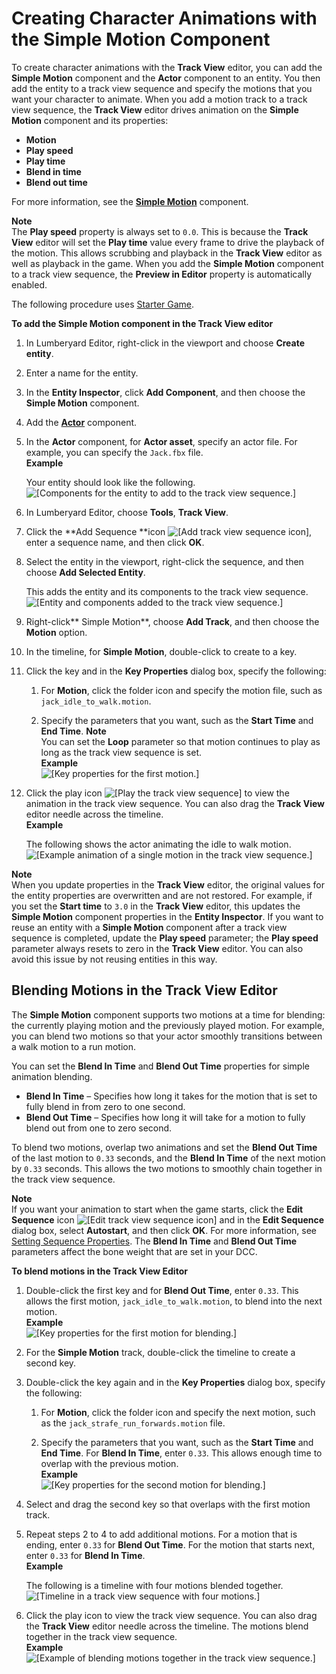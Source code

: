 # Creating Character Animations with the Simple Motion Component<a name="create-cinematics-with-simple-motion-animations-in-track-view-editor"></a>

To create character animations with the **Track View** editor, you can add the **Simple Motion** component and the **Actor** component to an entity\. You then add the entity to a track view sequence and specify the motions that you want your character to animate\. When you add a motion track to a track view sequence, the **Track View** editor drives animation on the **Simple Motion** component and its properties: 
+ **Motion**
+ **Play speed**
+ **Play time**
+ **Blend in time**
+ **Blend out time**

For more information, see the **[Simple Motion](component-simple-motion.md)** component\.

**Note**  
The **Play speed** property is always set to `0.0`\. This is because the **Track View** editor will set the **Play time** value every frame to drive the playback of the motion\. This allows scrubbing and playback in the **Track View** editor as well as playback in the game\.
When you add the **Simple Motion** component to a track view sequence, the **Preview in Editor** property is automatically enabled\.

The following procedure uses [Starter Game](sample-level-starter-game.md)\.

**To add the Simple Motion component in the Track View editor**

1. In Lumberyard Editor, right\-click in the viewport and choose **Create entity**\. 

1. Enter a name for the entity\.

1. In the **Entity Inspector**, click **Add Component**, and then choose the **Simple Motion** component\.

1. Add the **[Actor](component-actor.md)** component\.

1. In the **Actor** component, for **Actor asset**, specify an actor file\. For example, you can specify the `Jack.fbx` file\.   
**Example**  

   Your entity should look like the following\.   
![\[Components for the entity to add to the track view sequence.\]](http://docs.aws.amazon.com/lumberyard/latest/userguide/images/cinematics-track-view-simple-motion-component-1.PNG)

1. In Lumberyard Editor, choose **Tools**, **Track View**\. 

1. Click the **Add Sequence **icon ![\[Add track view sequence icon\]](http://docs.aws.amazon.com/lumberyard/latest/userguide/images/cinematics-track-view-simple-motion-component-2.png), enter a sequence name, and then click **OK**\.

1. Select the entity in the viewport, right\-click the sequence, and then choose **Add Selected Entity**\.

   This adds the entity and its components to the track view sequence\.  
![\[Entity and components added to the track view sequence.\]](http://docs.aws.amazon.com/lumberyard/latest/userguide/images/cinematics-track-view-simple-motion-component-3.png)

1. Right\-click** Simple Motion**, choose **Add Track**, and then choose the **Motion** option\.

1. In the timeline, for **Simple Motion**, double\-click to create to a key\.

1. Click the key and in the **Key Properties** dialog box, specify the following:

   1. For **Motion**, click the folder icon and specify the motion file, such as `jack_idle_to_walk.motion`\.

   1. Specify the parameters that you want, such as the **Start Time** and **End Time**\.
**Note**  
You can set the **Loop** parameter so that motion continues to play as long as the track view sequence is set\.  
**Example**    
![\[Key properties for the first motion.\]](http://docs.aws.amazon.com/lumberyard/latest/userguide/images/cinematics-track-view-simple-motion-component-4.png)

1. Click the play icon ![\[Play the track view sequence\]](http://docs.aws.amazon.com/lumberyard/latest/userguide/images/cinematics-track-view-simple-motion-component-5.png) to view the animation in the track view sequence\. You can also drag the **Track View** editor needle across the timeline\.   
**Example**  

   The following shows the actor animating the idle to walk motion\.  
![\[Example animation of a single motion in the track view sequence.\]](http://docs.aws.amazon.com/lumberyard/latest/userguide/images/shared-cinematics-track-view-simple-motion-component-6-example.gif)

**Note**  
When you update properties in the **Track View** editor, the original values for the entity properties are overwritten and are not restored\. For example, if you set the **Start time** to `3.0` in the **Track View** editor, this updates the **Simple Motion** component properties in the **Entity Inspector**\. If you want to reuse an entity with a **Simple Motion** component after a track view sequence is completed, update the **Play speed** parameter; the **Play speed** parameter always resets to zero in the **Track View** editor\. You can also avoid this issue by not reusing entities in this way\.

## Blending Motions in the Track View Editor<a name="blending-motions-in-track-view-editor"></a>

The **Simple Motion** component supports two motions at a time for blending: the currently playing motion and the previously played motion\. For example, you can blend two motions so that your actor smoothly transitions between a walk motion to a run motion\.

You can set the **Blend In Time** and **Blend Out Time** properties for simple animation blending\. 
+ **Blend In Time** – Specifies how long it takes for the motion that is set to fully blend in from zero to one second\.
+ **Blend Out Time** – Specifies how long it will take for a motion to fully blend out from one to zero second\.

To blend two motions, overlap two animations and set the **Blend Out Time** of the last motion to `0.33` seconds, and the **Blend In Time** of the next motion by `0.33` seconds\. This allows the two motions to smoothly chain together in the track view sequence\.

**Note**  
If you want your animation to start when the game starts, click the **Edit Sequence** icon ![\[Edit track view sequence icon\]](http://docs.aws.amazon.com/lumberyard/latest/userguide/images/cinematics-track-view-simple-motion-component-6.png) and in the **Edit Sequence** dialog box, select **Autostart**, and then click **OK**\. For more information, see [Setting Sequence Properties](cinematics-sequence-props.md)\.
The **Blend In Time** and **Blend Out Time** parameters affect the bone weight that are set in your DCC\.

**To blend motions in the Track View Editor**

1. Double\-click the first key and for **Blend Out Time**, enter `0.33`\. This allows the first motion, `jack_idle_to_walk.motion`, to blend into the next motion\.  
**Example**    
![\[Key properties for the first motion for blending.\]](http://docs.aws.amazon.com/lumberyard/latest/userguide/images/cinematics-track-view-simple-motion-component-7.png)

1. For the **Simple Motion** track, double\-click the timeline to create a second key\.

1. Double\-click the key again and in the **Key Properties** dialog box, specify the following:

   1. For **Motion**, click the folder icon and specify the next motion, such as the `jack_strafe_run_forwards.motion` file\.

   1. Specify the parameters that you want, such as the **Start Time** and **End Time**\. For **Blend In Time**, enter `0.33`\. This allows enough time to overlap with the previous motion\.  
**Example**    
![\[Key properties for the second motion for blending.\]](http://docs.aws.amazon.com/lumberyard/latest/userguide/images/cinematics-track-view-simple-motion-component-8.png)

1. Select and drag the second key so that overlaps with the first motion track\. 

1. Repeat steps 2 to 4 to add additional motions\. For a motion that is ending, enter `0.33` for **Blend Out Time**\. For the motion that starts next, enter `0.33` for **Blend In Time**\.  
**Example**  

   The following is a timeline with four motions blended together\.  
![\[Timeline in a track view sequence with four motions.\]](http://docs.aws.amazon.com/lumberyard/latest/userguide/images/cinematics-track-view-simple-motion-component-9.png)

1. Click the play icon to view the track view sequence\. You can also drag the **Track View** editor needle across the timeline\. The motions blend together in the track view sequence\.  
**Example**    
![\[Example of blending motions together in the track view sequence.\]](http://docs.aws.amazon.com/lumberyard/latest/userguide/images/cinematics-track-view-simple-motion-component-10.gif)